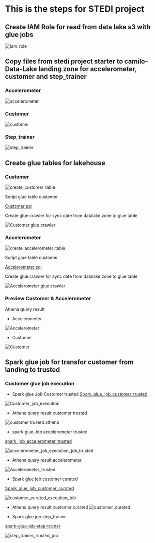 # This is the steps for STEDI project 

## Create IAM Role for read from data lake s3 with glue jobs

![iam_role](./image/Captura%20de%20Pantalla%202023-07-14%20a%20la(s)%204.03.31%20a.m..png)

## Copy files from stedi project starter to camilo-Data-Lake landing zone for accelerometer, customer and step_trainer


### Accelerometer

![accelerometer](./image/Captura%20de%20Pantalla%202023-07-13%20a%20la(s)%2011.57.37%20p.m..png)


### Customer

![customer](./image/Captura%20de%20Pantalla%202023-07-14%20a%20la(s)%2012.07.23%20a.m..png)

### Step_trainer

![step_trainer](./image/Captura%20de%20Pantalla%202023-07-14%20a%20la(s)%2012.09.43%20a.m..png)


## Create glue tables for lakehouse 

### Customer

![create_customer_table](./image/Captura%20de%20Pantalla%202023-07-14%20a%20la(s)%2012.58.17%20a.m..png)


Script glue table customer

[Customer sql](./sql/customer_landing.sql)

Create glue crawler for sync date from datalake zone to glue table

![Customer glue crawler](./image/Captura%20de%20Pantalla%202023-07-14%20a%20la(s)%2012.58.17%20a.m..png)

### Accelerometer

![create_accelerometer_table](./image/Captura%20de%20Pantalla%202023-07-14%20a%20la(s)%201.19.10%20a.m..png)


Script glue table customer

[Accelerometer sql](./sql/accelerometer_landing.sql)

Create glue crawler for sync date from datalake zone to glue table

![Accelerometer glue crawler](./image/Captura%20de%20Pantalla%202023-07-14%20a%20la(s)%201.13.00%20a.m..png)

### Preview Customer & Accelerometer

Athena query result

* Accelerometer

![Accelerometer](./image/Captura%20de%20Pantalla%202023-07-14%20a%20la(s)%201.21.53%20a.m..png)

* Customer

![Customer](./image/Captura%20de%20Pantalla%202023-07-14%20a%20la(s)%201.25.05%20a.m..png)

## Spark glue job for transfor customer from landing to trusted

### Customer glue job execution

* Spark glue Job Customer trusted
[Spark_glue_job_customer_trusted](./glue/customer_trusted-etl-spark.py)

![Customer_job_execution](./image/Captura%20de%20Pantalla%202023-07-14%20a%20la(s)%202.02.45%20a.m..png)

* Athena query result customer trusted

![customer trusted athena](./image/customer_trusted.png)

* spark glue Job accelerometer trusted

[spark_job_accelerometer_trusted](./glue/accelerometer_trusted.py)

![accelerometer_job_execution_job_trusted](./image/Captura%20de%20Pantalla%202023-07-14%20a%20la(s)%208.34.07%20a.m..png)

* Athena query result accelerometer

![Accelerometer_trusted](./image/accelerometer_trusted.png)


* Spark glue job customer curated

[Spark_glue_job_customer_curated](./glue/customer_curated-etl-spark.py)

![customer_curated_execution_job](./image/Captura%20de%20Pantalla%202023-07-14%20a%20la(s)%203.49.00%20a.m..png)

* Athena query result customer curated
![customer_curated](./image/customer_curated.png)

* Spark glue job step_trainer

[spark-glue-job-step-trainer](./glue/step_trainer_trusted-etl-apark.py)

![step_trainer_trusted_job](./image/Captura%20de%20Pantalla%202023-07-14%20a%20la(s)%204.22.23%20a.m..png)



